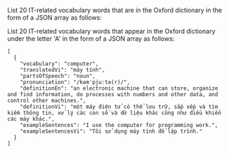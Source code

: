 List 20 IT-related vocabulary words that are in the Oxford dictionary in the form of a JSON array as follows:

List 20 IT-related vocabulary words that appear in the Oxford dictionary under the letter 'A' in the form of a JSON array as follows:

```
[
  {
    "vocabulary": "computer",
    "translatedVi": "máy tính",
    "partsOfSpeech": "noun",
    "pronunciation": "/kəmˈpjuːtə(r)/",
    "definitionEn": "an electronic machine that can store, organize and find information, do processes with numbers and other data, and control other machines.",
    "definitionVi": "một máy điện tử có thể lưu trữ, sắp xếp và tìm kiếm thông tin, xử lý các con số và dữ liệu khác cũng như điều khiển các máy khác.",
    "exampleSentences": "I use the computer for programming work.",
    "exampleSentencesVi": "Tôi sử dụng máy tính để lập trình."
  }
]
```
